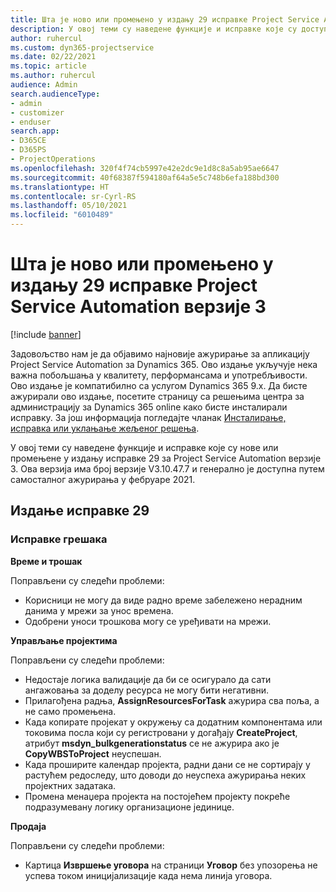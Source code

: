 ```yaml
---
title: Шта је ново или промењено у издању 29 исправке Project Service Automation верзије 3
description: У овој теми су наведене функције и исправке које су доступне у издању исправке 29 за Project Service Automation верзије 3.
author: ruhercul
ms.custom: dyn365-projectservice
ms.date: 02/22/2021
ms.topic: article
ms.author: ruhercul
audience: Admin
search.audienceType:
- admin
- customizer
- enduser
search.app:
- D365CE
- D365PS
- ProjectOperations
ms.openlocfilehash: 320f4f74cb5997e42e2dc9e1d8c8a5ab95ae6647
ms.sourcegitcommit: 40f68387f594180af64a5e5c748b6efa188bd300
ms.translationtype: HT
ms.contentlocale: sr-Cyrl-RS
ms.lasthandoff: 05/10/2021
ms.locfileid: "6010489"
---
```

# <a name="whats-new-or-changed-in-project-service-automation-update-release-29-v3"></a>Шта је ново или промењено у издању 29 исправке Project Service Automation верзије 3

[!include [banner](../includes/psa-now-project-operations.md)]

Задовољство нам је да објавимо најновије ажурирање за апликацију Project Service Automation за Dynamics 365. Ово издање укључује нека важна побољшања у квалитету, перформансама и употребљивости. Ово издање је компатибилно са услугом Dynamics 365 9.x. Да бисте ажурирали ово издање, посетите страницу са решењима центра за администрацију за Dynamics 365 online како бисте инсталирали исправку. За још информација погледајте чланак [Инсталирање, исправка или уклањање жељеног решења](/power-platform/admin/install-remove-preferred-solution).

У овој теми су наведене функције и исправке које су нове или промењене у издању исправке 29 за Project Service Automation верзије 3. Ова верзија има број верзије V3.10.47.7 и генерално је доступна путем самосталног ажурирања у фебруаре 2021.

## <a name="update-release-29"></a>Издање исправке 29

### <a name="bug-fixes"></a>Исправке грешака

**Време и трошак**

Поправљени су следећи проблеми:

- Корисници не могу да виде радно време забележено нерадним данима у мрежи за унос времена.
- Одобрени уноси трошкова могу се уређивати на мрежи.

**Управљање пројектима**

Поправљени су следећи проблеми:

- Недостаје логика валидације да би се осигурало да сати ангажовања за доделу ресурса не могу бити негативни.
- Прилагођена радња, **AssignResourcesForTask** ажурира сва поља, а не само промењена.
- Када копирате пројекат у окружењу са додатним компонентама или токовима посла који су регистровани у догађају **CreateProject**, атрибут **msdyn_bulkgenerationstatus** се не ажурира ако је **CopyWBSToProject** неуспешан.
- Када проширите календар пројекта, радни дани се не сортирају у растућем редоследу, што доводи до неуспеха ажурирања неких пројектних задатака.
- Промена менаџера пројекта на постојећем пројекту покреће подразумевану логику организационе јединице.

**Продаја**

Поправљени су следећи проблеми:

- Картица **Извршење уговора** на страници **Уговор** без упозорења не успева током иницијализације када нема линија уговора.